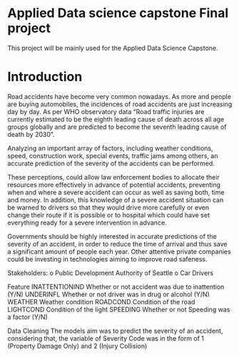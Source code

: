 # Applied Data science capstone Final project
This project will be mainly used for the Applied Data Science Capstone.

# Introduction
Road accidents have become very common nowadays. As more and people are buying automobiles, the incidences of road accidents are just increasing day by day. 
As per WHO observatory data “Road traffic injuries are currently estimated to be the eighth leading cause of death across all age groups globally and are predicted to become the seventh leading cause of death by 2030”.

Analyzing an important array of factors, including weather conditions, speed, construction work, special events, traffic jams among others, an accurate prediction of the severity of the accidents can be performed.

These perceptions, could allow law enforcement bodies to allocate their resources more effectively in advance of potential accidents, preventing when and where a severe accident can occur as well as saving both, time and money. In addition, this knowledge of a severe accident situation can be warned to drivers so that they would drive more carefully or even change their route if it is possible or to hospital which could have set everything ready for a severe intervention in advance.

Governments should be highly interested in accurate predictions of the severity of an accident, in order to reduce the time of arrival and thus save a significant amount of people each year. Other attentive private companies could be investing in technologies aiming to improve road safeness.
  
 
Stakeholders:
o	Public Development Authority of Seattle
o	Car Drivers 

  
  
Feature
INATTENTIONIND	Whether or not accident was due to inattention (Y/N)
UNDERINFL	Whether or not driver was in drug or alcohol (Y/N) 
WEATHER	Weather condition
ROADCOND	Condition of the road
LIGHTCOND	Condition of the light
SPEEDING	Whether or not Speeding was a factor (Y/N)

Data Cleaning
The models aim was to predict the severity of an accident, considering that, the variable of Severity Code was in the form of 1 (Property Damage Only) and 2 (Injury Collision)
